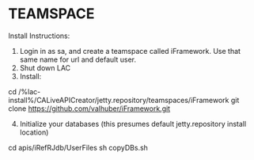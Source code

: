 # TEAMSPACE
Install Instructions:
1. Login in as sa, and create a teamspace called iFramework.  Use that same name for url and default user.
2. Shut down LAC
3. Install:

cd /%lac-install%/CALiveAPICreator/jetty.repository/teamspaces/iFramework
git clone https://github.com/valhuber/iFramework.git

4. Initialize your databases (this presumes default jetty.repository install location)

cd apis/iRefRJdb/UserFiles
sh copyDBs.sh

